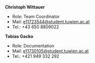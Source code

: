 **Christoph Wittauer**
* Role: Team Coordinator
* Mail: e11723544@student.tuwien.ac.at
* Tel.: +43 650 8809022

**Tobias Gacko**
* Role: Documentation
* Mail: e11730105@student.tuwien.ac.at
* Tel.: +421 949 332 292